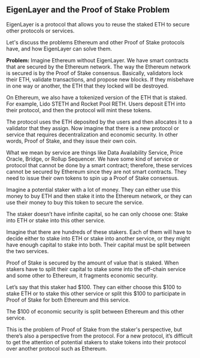 ## EigenLayer and the Proof of Stake Problem

EigenLayer is a protocol that allows you to reuse the staked ETH to secure other protocols or services.

Let's discuss the problems Ethereum and other Proof of Stake protocols have, and how EigenLayer can solve them.

**Problem:** Imagine Ethereum without EigenLayer. We have smart contracts that are secured by the Ethereum network. The way the Ethereum network is secured is by the Proof of Stake consensus. Basically, validators lock their ETH, validate transactions, and propose new blocks. If they misbehave in one way or another, the ETH that they locked will be destroyed.

On Ethereum, we also have a tokenized version of the ETH that is staked. For example, Lido STETH and Rocket Pool RETH. Users deposit ETH into their protocol, and then the protocol will mint these tokens.

The protocol uses the ETH deposited by the users and then allocates it to a validator that they assign. Now imagine that there is a new protocol or service that requires decentralization and economic security. In other words, Proof of Stake, and they issue their own coin.

What we mean by service are things like Data Availability Service, Price Oracle, Bridge, or Rollup Sequencer. We have some kind of service or protocol that cannot be done by a smart contract; therefore, these services cannot be secured by Ethereum since they are not smart contracts. They need to issue their own tokens to spin up a Proof of Stake consensus.

Imagine a potential staker with a lot of money. They can either use this money to buy ETH and then stake it into the Ethereum network, or they can use their money to buy this token to secure the service.

The staker doesn’t have infinite capital, so he can only choose one: Stake into ETH or stake into this other service.

Imagine that there are hundreds of these stakers. Each of them will have to decide either to stake into ETH or stake into another service, or they might have enough capital to stake into both. Their capital must be split between the two services.

Proof of Stake is secured by the amount of value that is staked. When stakers have to split their capital to stake some into the off-chain service and some other to Ethereum, it fragments economic security.

Let’s say that this staker had \$100. They can either choose this \$100 to stake ETH or to stake this other service or split this \$100 to participate in Proof of Stake for both Ethereum and this service.

The \$100 of economic security is split between Ethereum and this other service.

This is the problem of Proof of Stake from the staker's perspective, but there’s also a perspective from the protocol. For a new protocol, it’s difficult to get the attention of potential stakers to stake tokens into their protocol over another protocol such as Ethereum.
